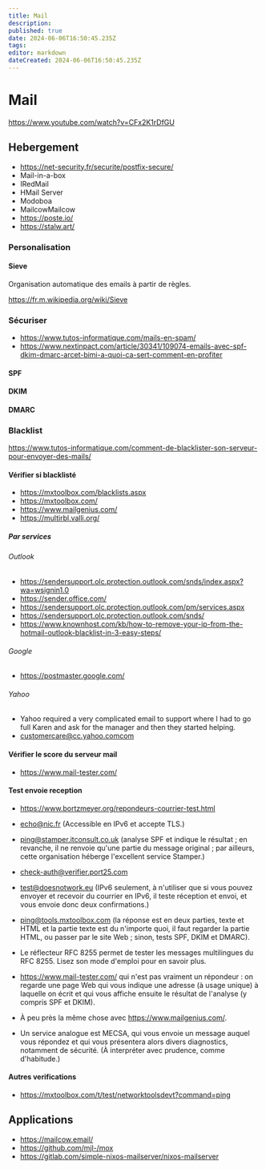 ```yaml
---
title: Mail
description: 
published: true
date: 2024-06-06T16:50:45.235Z
tags: 
editor: markdown
dateCreated: 2024-06-06T16:50:45.235Z
---
```


# Mail

<https://www.youtube.com/watch?v=CFx2K1rDfGU>

## Hebergement
- <https://net-security.fr/securite/postfix-secure/>
- Mail-in-a-box
- IRedMail
- HMail Server
- Modoboa
- MailcowMailcow
- https://poste.io/
- https://stalw.art/

### Personalisation

#### Sieve

Organisation automatique des emails à partir de règles.

<https://fr.m.wikipedia.org/wiki/Sieve>

### Sécuriser
- <https://www.tutos-informatique.com/mails-en-spam/>
- https://www.nextinpact.com/article/30341/109074-emails-avec-spf-dkim-dmarc-arcet-bimi-a-quoi-ca-sert-comment-en-profiter

#### SPF

#### DKIM

#### DMARC

### Blacklist

<https://www.tutos-informatique.com/comment-de-blacklister-son-serveur-pour-envoyer-des-mails/>

#### Vérifier si blacklisté

- <https://mxtoolbox.com/blacklists.aspx>
- https://mxtoolbox.com/
- https://www.mailgenius.com/
- https://multirbl.valli.org/

##### Par services

###### Outlook

- https://sendersupport.olc.protection.outlook.com/snds/index.aspx?wa=wsignin1.0
- https://sender.office.com/
- https://sendersupport.olc.protection.outlook.com/pm/services.aspx
- https://sendersupport.olc.protection.outlook.com/snds/
- https://www.knownhost.com/kb/how-to-remove-your-ip-from-the-hotmail-outlook-blacklist-in-3-easy-steps/

###### Google

- https://postmaster.google.com/

###### Yahoo
- Yahoo required a very complicated email to support where I had to go full Karen and ask for the manager and then they started helping.
- customercare@cc.yahoo.comcom

#### Vérifier le score du serveur mail

- <https://www.mail-tester.com/>

#### Test envoie reception

- https://www.bortzmeyer.org/repondeurs-courrier-test.html

- echo@nic.fr (Accessible en IPv6 et accepte TLS.)
- ping@stamper.itconsult.co.uk (analyse SPF et indique le résultat ; en revanche, il ne renvoie qu'une partie du message original ; par ailleurs, cette organisation héberge l'excellent service Stamper.)
- check-auth@verifier.port25.com
- test@doesnotwork.eu (IPv6 seulement, à n'utiliser que si vous pouvez envoyer et recevoir du courrier en IPv6, il teste réception et envoi, et vous envoie donc deux confirmations.)
- ping@tools.mxtoolbox.com (la réponse est en deux parties, texte et HTML et la partie texte est du n'importe quoi, il faut regarder la partie HTML, ou passer par le site Web ; sinon, tests SPF, DKIM et DMARC).
- Le réflecteur RFC 8255 permet de tester les messages multilingues du RFC 8255. Lisez son mode d'emploi pour en savoir plus.
- https://www.mail-tester.com/ qui n'est pas vraiment un répondeur : on regarde une page Web qui vous indique une adresse (à usage unique) à laquelle on écrit et qui vous affiche ensuite le résultat de l'analyse (y compris SPF et DKIM).
- À peu près la même chose avec https://www.mailgenius.com/.
- Un service analogue est MECSA, qui vous envoie un message auquel vous répondez et qui vous présentera alors divers diagnostics, notamment de sécurité. (À interpréter avec prudence, comme d'habitude.)

#### Autres verifications

- https://mxtoolbox.com/t/test/networktoolsdevt?command=ping

## Applications

- <https://mailcow.email/>
- https://github.com/mjl-/mox
- <https://gitlab.com/simple-nixos-mailserver/nixos-mailserver>